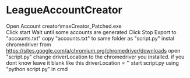# LeagueAccountCreator
Open Account creator\maxCreator_Patched.exe</br>
Click start
Wait until some accounts are generated
Click Stop
Export to "accounts.txt"
copy "accounts.txt" to same folder as "script.py"
instal chromedriver from https://sites.google.com/a/chromium.org/chromedriver/downloads
open "script.py" change driverLocation to the chromedriver you installed.
if you dont know leave it blank like this driverLocation = ''
start script.py using "python script.py" in cmd
